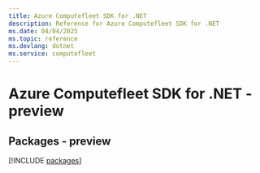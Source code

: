 ```yaml
---
title: Azure Computefleet SDK for .NET
description: Reference for Azure Computefleet SDK for .NET
ms.date: 04/04/2025
ms.topic: reference
ms.devlang: dotnet
ms.service: computefleet
---
```

# Azure Computefleet SDK for .NET - preview
## Packages - preview
[!INCLUDE [packages](computefleet-index.md)]